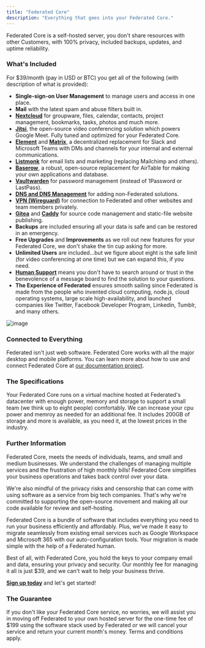 ```yaml
---
title: "Federated Core"
description: "Everything that goes into your Federated Core."
---
```


Federated Core is a self-hosted server, you don't share resources with other Customers, with 100% privacy, included backups, updates, and uptime reliability.

### What's Included

For $39/month (pay in USD or BTC) you get all of the following (with description of what is provided):

* **Single-sign-on User Management** to manage users and access in one place.
* **Mail** with the latest spam and abuse filters built in.
* **[Nextcloud](https://nextcloud.com/)** for groupware, files, calendar, contacts, project management, bookmarks, tasks, photos and much more.
* **[Jitsi](https://jitsi.org/)**, the open-source video conferencing solution which powers Google Meet. Fully tuned and optimized for your Federated Core.
* **[Element](https://element.io/)** and **[Matrix](https://matrix.org/)**, a decentralized replacement for Slack and Microsoft Teams with DMs and channels for your internal and external communications.
* **[Listmonk](https://listmonk.app/)** for email lists and marketing (replacing Mailchimp and others).
* **[Baserow](https://baserow.io/)**, a robust, open-source replacement for AirTable for making your own applications and database.
* **[Vaultwarden](https://github.com/dani-garcia/vaultwarden)** for password management (instead of 1Password or LastPass).
* **[DNS and DNS Management](https://github.com/PowerDNS)** for adding non-Federated solutions.
* **[VPN (Wireguard)](https://www.wireguard.com/)** for connection to Federated and other websites and team members privately.
* **[Gitea](https://gitea.io/en-us/)** and **[Caddy](https://caddyserver.com/)** for source code management and static-file website publishing.
* **Backups** are included ensuring all your data is safe and can be restored in an emergency.
* **Free Upgrades** and **Improvements** as we roll out new features for your Federated Core, we don't shake the tin cup asking for more.
* **Unlimited Users** are included...but we figure about eight is the safe limit (for video conferencing at one time) but we can expand this, if you need.
* **[Human Support](/support)** means you don't have to search around or trust in the benevolence of a message board to find the solution to your questions.
* **The Experience of Federated** ensures smooth sailing since Federated is made from the people who invented cloud computing, node.js, cloud operating systems, large scale high-availability, and launched companies like Twitter, Facebook Developer Program, Linkedin, Tumblr, and many others.

![image](/images/general/federatedscreen.jpg)

### Connected to Everything

Federated isn't just web software. Federated Core works with all the major desktop and mobile platforms. You can learn more about how to use and connect Federated Core at [our documentation project](https://documentation.federated.computer).

### The Specifications

Your Federated Core runs on a virtual machine hosted at Federated's datacenter with enough power, memory and storage to support a small team (we think up to eight people) comfortably. We can increase your cpu power and memroy as needed for an additional fee. It includes 200GB of storage and more is available, as you need it, at the lowest prices in the industry.

### Further Information

Federated Core, meets the needs of individuals, teams, and small and medium businesses. We understand the challenges of managing multiple services and the frustration of high monthly bills! Federated Core simplifies your business operations and takes back control over your data.

We're also mindful of the privacy risks and censorship that can come with using software as a service from big tech companies. That's why we're committed to supporting the open-source movement and making all our code available for review and self-hosting.

Federated Core is a bundle of software that includes everything you need to run your business efficiently and affordably. Plus, we've made it easy to migrate seamlessly from existing email services such as Google Workspace and Microsoft 365 with our auto-configuration tools. Your migration is made simple with the help of a Federated human.

Best of all, with Federated Core, you hold the keys to your company email and data, ensuring your privacy and security. Our monthly fee for managing it all is just $39, and we can't wait to help your business thrive.

**[Sign up today](/purchase)** and let's get started!

### The Guarantee

If you don't like your Federated Core service, no worries, we will assist you in moving off Federated to your own hosted server for the one-time fee of $199 using the software stack used by Federated *or* we will cancel your service and return your current month's money. Terms and conditions apply.

